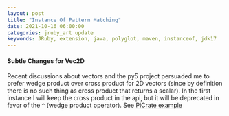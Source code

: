 ```yaml
---
layout: post
title: "Instance Of Pattern Matching"
date: 2021-10-16 06:00:00
categories: jruby_art update
keywords: JRuby, extension, java, polyglot, maven, instanceof, jdk17
---
```


#### Subtle Changes for Vec2D ####

Recent discussions about vectors and the py5 project persuaded me to prefer wedge product over cross product for 2D vectors (since by definition there is no such thing as cross product that returns a scalar). In the first instance I will keep the cross product in the api, but it will be deprecated  in favor of the `^` (wedge product operator). See [PiCrate example][picrate-example]


[picrate-example]:https://github.com/ruby-processing/picrate-examples/blob/master/demo/library/circle/lib/t_points.rb
